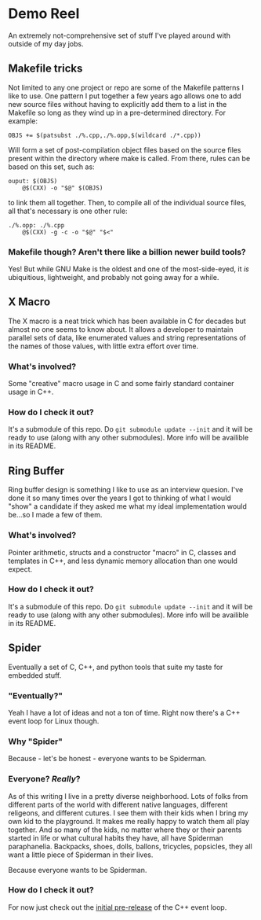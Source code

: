# Demo Reel
An extremely not-comprehensive set of stuff I've played around with outside of my day jobs.

## Makefile tricks
Not limited to any one project or repo are some of the Makefile patterns I like to use. One pattern I put together a few years ago allows one to add new source files without having to explicitly add them to a list in the Makefile so long as they wind up in a pre-determined directory. For example:
```
OBJS += $(patsubst ./%.cpp,./%.opp,$(wildcard ./*.cpp))
```
Will form a set of post-compilation object files based on the source files present within the directory where make is called. From there, rules can be based on this set, such as:
```
ouput: $(OBJS)
    @$(CXX) -o "$@" $(OBJS)
```
to link them all together. Then, to compile all of the individual source files, all that's necessary is one other rule:
```
./%.opp: ./%.cpp
	@$(CXX) -g -c -o "$@" "$<" 
```

### Makefile though? Aren't there like a billion newer build tools?
Yes! But while GNU Make is the oldest and one of the most-side-eyed, it *is* ubiquitious, lightweight, and probably not going away for a while.

## X Macro
The X macro is a neat trick which has been available in C for decades but almost no one seems to know about. It allows a developer to maintain parallel sets of data, like enumerated values and string representations of the names of those values, with little extra effort over time.
### What's involved?
Some "creative" macro usage in C and some fairly standard container usage in C++.
### How do I check it out?
It's a submodule of this repo. Do `git submodule update --init` and it will be ready to use (along with any other submodules). More info will be availible in its README.

## Ring Buffer
Ring buffer design is something I like to use as an interview quesion. I've done it so many times over the years I got to thinking of what I would "show" a candidate if they asked me what my ideal implementation would be...so I made a few of them.
### What's involved?
Pointer arithmetic, structs and a constructor "macro" in C, classes and templates in C++, and less dynamic memory allocation than one would expect.
### How do I check it out?
It's a submodule of this repo. Do `git submodule update --init` and it will be ready to use (along with any other submodules). More info will be availible in its README.

## Spider
Eventually a set of C, C++, and python tools that suite my taste for embedded stuff.
### "Eventually?"
Yeah I have a lot of ideas and not a ton of time. Right now there's a C++ event loop for Linux though.
### Why "Spider"
Because - let's be honest - everyone wants to be Spiderman.
### Everyone? *Really*?
As of this writing I live in a pretty diverse neighborhood. Lots of folks from different parts of the world with different native languages, different religeons, and different cutures. I see them with their kids when I bring my own kid to the playground. It makes me really happy to watch them all play together. And so many of the kids, no matter where they or their parents started in life or what cultural habits they have, all have Spiderman paraphanelia. Backpacks, shoes, dolls, ballons, tricycles, popsicles, they all want a little piece of Spiderman in their lives.

Because everyone wants to be Spiderman.
### How do I check it out?
For now just check out the [initial pre-release](https://github.com/altersun/spider/releases/tag/v0.1.0) of the C++ event loop.
